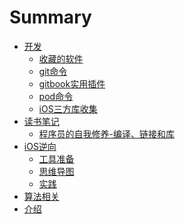 # Summary

* [开发](posts/develop/ReadMe.md)
    * [收藏的软件](posts/develop/software.md)
    * [git命令](posts/develop/easy_forget_git.md)
    * [gitbook实用插件](posts/develop/gitbook_plugin.md)
    * [pod命令](posts/develop/easy_forget_pods.md)
    * [iOS三方库收集](posts/develop/ios_framework.md)
* [读书笔记](posts/notes/ReadMe.md)
    * [程序员的自我修养-编译、链接和库]()
* [iOS逆向]()
    * [工具准备]()
    * [思维导图]()
    * [实践]()
* [算法相关](posts/arithmetic/ReadMe.md)
* [介绍](README.md)